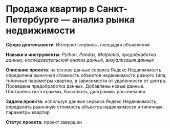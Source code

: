 # Продажа квартир в Санкт-Петербурге — анализ рынка недвижимости

**Сфера деятельности**: Интернет-сервисы, площадки объявлений

**Навыки и инструменты**: *Python, Pandas, Matplotlib, предобработка данных, исследовательский анализ данных, визуализация данных*

**Описание проекта**: на основе данных сервиса Яндекс.Недвижимость определена рыночная стоимость
объектов недвижимости разного типа, типичные параметры квартир, в зависимости от
удаленности от центра. Проведена предобработка данных. Добавлены новые данные.
Построены гистограммы, боксплоты, диаграммы рассеивания.

**Задачи проекта:** используя данные сервиса Яндекс.Недвижимость, определить рыночную стоимость объектов недвижимости и типичные параметры квартир

**Статус проекта:** проект завершен

